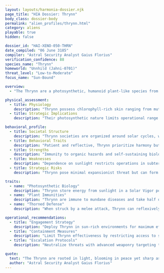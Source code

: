```yaml
---
layout: layouts/harmonia-dossier.njk
page_title: "HIA Dossier: Thrynn"
body_class: dossier-body
permalink: "alien_profiles/thrynn.html"
category: aliens
playable: true
hidden: false

dossier_id: "HAI-XENO-050-THRN"
date_compiled: "06 June 3185"
compiler: "Astral Security Analyst Gaius Florius"
verification_confidence: 88
species_name: "Thrynn"
homeworld: "Unnhild (Jahni-0701)"
threat_level: "Low-to-Moderate"
focus_name: "Sun-Bound"

overview:
  - "The Thrynn are a photosynthetic, humanoid plant-like species from the verdant world of Unnhild, deeply attuned to sunlight and natural cycles. Their culture emphasizes peace, patience, and philosophical reflection, centered on solar rhythms and environmental harmony. Referred to as 'Thrynn' in both singular and plural, derogatory terms like 'Leaf-Hearts' or 'Glow-Weeds' are strongly discouraged, as they may provoke defensive reactions. While generally non-aggressive, Thrynn fiercely protect natural sanctuaries and sacred solar sites, demonstrating resilience in defense. Harmonia Astralis views them as valuable for ecological operations and diplomatic outreach, but their dependence on sunlight and potential for territorial zeal pose risks of localized resistance if their environments are threatened."

physical_assessment:
  - title: Physiology
    description: "Thrynn possess chlorophyll-rich skin ranging from muted green to bronze, adorned with fine, leaf-like scales along shoulders, arms, and backs. Their vine-like or petal-like hair is often braided with living fungi or blossoms, exuding a unique floral, earthy, or sweet scent. A vivid chest flower serves as a vital core, its color and shape unique to each individual, fading with age as a sign of natural decline. Thorn-like growths replace fingernails, with additional forearm thorns in some individuals. Symbiotic bioluminescent fungi create glowing patterns, varying with emotion or time of day. Thrynn rely on sunlight and hydration, becoming sluggish and dull without either, though they can consume food like humanoids."
  - title: Strategic Implications
    description: "Their photosynthetic nature limits operational range in low-light environments, but resilience to toxins and diseases makes them ideal for contaminated zones. Thorned defenses deter close-quarters threats, though vulnerability to advanced weaponry requires caution. The chest flower is a potential weak point for targeted strikes."

behavioral_profile:
  - title: Societal Structure
    description: "Thrynn societies are organized around solar cycles, with communal rituals tied to light and growth. Philosophical and ecological priorities foster cooperation, but defense of sacred sites can galvanize militant action. Their reproductive cycle, tied to floral pollination, reinforces their connection to natural systems."
  - title: Behavioral Traits
    description: "Patient and reflective, Thrynn prioritize harmony but are not pacifists, mobilizing decisively to protect natural or cultural assets. Emotional states are signaled through bioluminescent shifts, offering potential for behavioral analysis. Prolonged light deprivation induces psychological distress, impacting reliability."
  - title: Strengths
    description: "Immunity to organic hazards and self-sustaining biology make Thrynn excellent for long-term ecological or exploratory missions. Their thorned defense provides a reliable counter to melee threats, and solar-enhanced abilities enhance versatility in combat or physical tasks."
  - title: Weaknesses
    description: "Dependence on sunlight restricts operations in subterranean or void environments, with predictable penalties after 24 hours. Advanced chemical or bioweaponry negates their immunities, and their chest flower may be exploited as a critical vulnerability. Emotional transparency via bioluminescence can be used for manipulation."
  - title: Strategic Risks
    description: "Thrynn pose minimal expansionist threat but can form zealous resistance groups when sacred sites or ecosystems are endangered. Their ecological expertise could support insurgent sustainability efforts. Monitor solar-dependent colonies for signs of defensive mobilization."

traits:
  - name: "Photosynthetic Biology"
    description: "Thrynn store energy from sunlight in a Solar Vigor pool equal to their Wisdom modifier (minimum 1). After 1 hour in bright natural sunlight or high-intensity synthetic light (e.g., UV grow lamps), they gain 1 point, up to the pool’s maximum, with points refreshing daily at dawn or after a full rest in light. As an Instant action, they may spend 1 point to gain one of the following for 1 minute: heal 1d4 hit points, +2 meters to movement speed, or +2 to a physical skill check. Without sunlight for 24 hours, they lose all points and suffer a -1 penalty to all skill checks until re-exposed. After 72 hours, they gain 1 level of Exhaustion daily until restored. Thrynn do not require traditional food, subsisting on sunlight and water, though they can consume food if desired."
  - name: "Plant Immunities"
    description: "Thrynn are immune to mundane diseases and take half damage (rounded down) from organic toxins (e.g., venom, plant-based poisons). They gain a +2 bonus to saving throws against inhaled or chemical effects (e.g., gas grenades, pollutants). However, advanced chemical weapons (TL4+) or tailored biotoxins bypass these defenses, dealing full damage."
  - name: "Thorned Defense"
    description: "When struck by a melee attack, Thrynn can reflexively sprout thorns, dealing 1d4 piercing damage to the attacker within 1 meter (no attack roll needed). This costs 1 Solar Vigor point and can be used once per round as a reaction. The damage ignores non-TL4 armor, reflecting ancestral defenses, but is ineffective against ranged or energy attacks."

operational_recommendations:
  - title: "Engagement Strategy"
    description: "Deploy Thrynn in sun-rich environments for maximum efficacy, providing synthetic light sources for extended missions. Engage diplomatically by respecting their ecological values to secure cooperation and foster loyalty."
  - title: "Containment Measures"
    description: "Limit Thrynn effectiveness by restricting access to sunlight, forcing operations into low-light or subterranean environments. Deploy TL4+ chemical weapons or energy-based attacks to bypass their immunities and exploit vulnerabilities."
  - title: "Escalation Protocols"
    description: "Neutralize threats with advanced weaponry targeting the chest flower to disrupt vital functions. Avoid desecrating sacred sites to prevent escalation, as such actions may unify Thrynn communities. Target leadership to disrupt communal cohesion in conflict scenarios."

quote:
  text: "The Thrynn are rooted in light, blooming in peace yet sharp as thorns when pressed—a paradox of serenity and strength."
  author: "Astral Security Analyst Gaius Florius"
---
```

